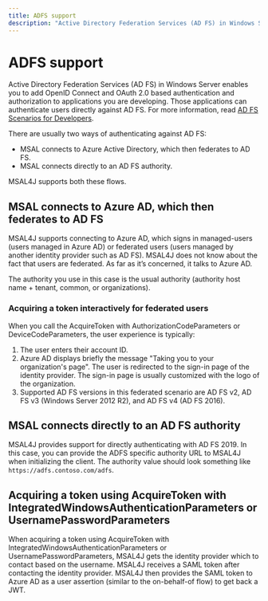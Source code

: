 ```yaml
---
title: ADFS support
description: "Active Directory Federation Services (AD FS) in Windows Server enables you to add OpenID Connect and OAuth 2.0 based authentication and authorization to applications you are developing."
---
```


# ADFS support

Active Directory Federation Services (AD FS) in Windows Server enables you to add OpenID Connect and OAuth 2.0 based authentication and authorization to applications you are developing. Those applications can authenticate users directly against AD FS. For more information, read [AD FS Scenarios for Developers](/windows-server/identity/ad-fs/overview/ad-fs-scenarios-for-developers).

There are usually two ways of authenticating against AD FS:

- MSAL connects to Azure Active Directory, which then federates to AD FS.
- MSAL connects directly to an AD FS authority.

MSAL4J supports both these flows.

## MSAL connects to Azure AD, which then federates to AD FS

MSAL4J supports connecting to Azure AD, which signs in managed-users (users managed in Azure AD) or federated users (users managed by another identity provider such as AD FS). MSAL4J does not know about the fact that users are federated. As far as it’s concerned, it talks to Azure AD.

The authority you use in this case is the usual authority (authority host name + tenant, common, or organizations).

### Acquiring a token interactively for federated users

When you call the AcquireToken with AuthorizationCodeParameters or DeviceCodeParameters, the user experience is typically:

1. The user enters their account ID.
2. Azure AD displays briefly the message "Taking you to your organization's page".
The user is redirected to the sign-in page of the identity provider. The sign-in page is usually customized with the logo of the organization.
3. Supported AD FS versions in this federated scenario are AD FS v2, AD FS v3 (Windows Server 2012 R2), and AD FS v4 (AD FS 2016).

## MSAL connects directly to an AD FS authority

MSAL4J provides support for directly authenticating with AD FS 2019. In this case, you can provide the ADFS specific authority URL to MSAL4J when initializing the client. The authority value should look something like `https://adfs.contoso.com/adfs`.

## Acquiring a token using AcquireToken with IntegratedWindowsAuthenticationParameters or UsernamePasswordParameters

When acquiring a token using AcquireToken with IntegratedWindowsAuthenticationParameters or UsernamePasswordParameters, MSAL4J gets the identity provider which to contact based on the username. MSAL4J receives a SAML token after contacting the identity provider. MSAL4J then provides the SAML token to Azure AD as a user assertion (similar to the on-behalf-of flow) to get back a JWT.
